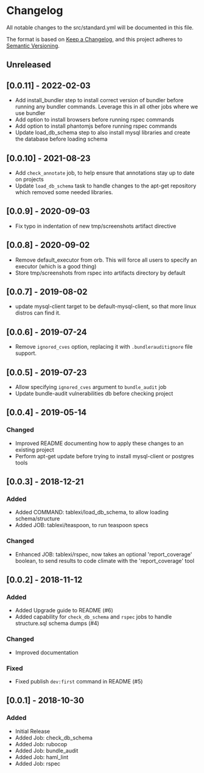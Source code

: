 # Changelog
All notable changes to the src/standard.yml will be documented in this file.

The format is based on [Keep a Changelog](https://keepachangelog.com/en/1.0.0/),
and this project adheres to [Semantic Versioning](https://semver.org/spec/v2.0.0.html).

## Unreleased

## [0.0.11] - 2022-02-03

- Add install_bundler step to install correct version of bundler before running any bundler commands. Leverage this in all other jobs where we use bundler
- Add option to install browsers before running rspec commands
- Add option to install phantomjs before running rspec commands
- Update load_db_schema step to also install mysql libraries and create the database before loading schema

## [0.0.10] - 2021-08-23

- Add `check_annotate` job, to help ensure that annotations stay up to date on projects
- Update `load_db_schema` task to handle changes to the apt-get repository which removed some needed libraries.

## [0.0.9] - 2020-09-03

- Fix typo in indentation of new tmp/screenshots artifact directive

## [0.0.8] - 2020-09-02

- Remove default_executor from orb. This will force all users to specify an executor (which is a good thing)
- Store tmp/screenshots from rspec into artifacts directory by default

## [0.0.7] - 2019-08-02

- update mysql-client target to be default-mysql-client, so that more linux distros can find it.

## [0.0.6] - 2019-07-24

- Remove `ignored_cves` option, replacing it with `.bundlerauditignore` file support.

## [0.0.5] - 2019-07-23

- Allow specifying `ignored_cves` argument to `bundle_audit` job
- Update bundle-audit vulnerabilities db before checking project

## [0.0.4] - 2019-05-14

### Changed

- Improved README documenting how to apply these changes to an existing project
- Perform apt-get update before trying to install mysql-client or postgres tools

## [0.0.3] - 2018-12-21

### Added

- Added COMMAND: tablexi/load_db_schema, to allow loading schema/structure
- Added JOB: tablexi/teaspoon, to run teaspoon specs

### Changed

- Enhanced JOB: tablexi/rspec, now takes an optional 'report_coverage' boolean, to send results to code climate with the 'report_coverage' tool

## [0.0.2] - 2018-11-12

### Added

- Added Upgrade guide to README (#6)
- Added capability for `check_db_schema` and `rspec` jobs to handle structure.sql schema dumps (#4)

### Changed

- Improved documentation

### Fixed

- Fixed publish `dev:first` command in README (#5)


## [0.0.1] - 2018-10-30

### Added

- Initial Release
- Added Job: check_db_schema
- Added Job: rubocop
- Added Job: bundle_audit
- Added Job: haml_lint
- Added Job: rspec
